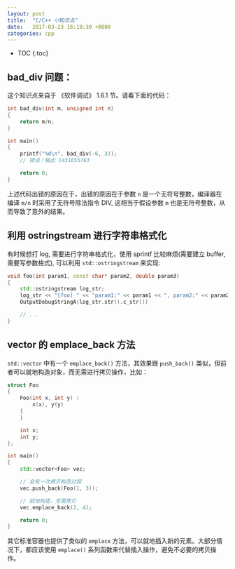 ```yaml
---
layout: post
title:  "C/C++ 小知识点"
date:   2017-03-23 16:18:30 +0800
categories: cpp
---
```


* TOC
{:toc}

## bad_div 问题：

这个知识点来自于 《软件调试》 1.6.1 节。请看下面的代码：

```c
int bad_div(int m, unsigned int n)
{
	return m/n;
}

int main()
{
	printf("%d\n", bad_div(-6, 3));
	// 错误！输出 1431655763

	return 0;
}
```

上述代码出错的原因在于，出错的原因在于参数 `n` 是一个无符号整数，编译器在编译 `m/n` 时采用了无符号除法指令 DIV, 这相当于假设参数 `m` 也是无符号整数，从而导致了意外的结果。


## 利用 ostringstream 进行字符串格式化

有时候想打 log, 需要进行字符串格式化，使用 sprintf 比较麻烦(需要建立 buffer, 需要写参数格式), 可以利用 `std::ostringstream` 来实现:

```cpp
void foo(int param1, const char* param2, double param3)
{
	std::ostringstream log_str;
	log_str << "[foo] " << "param1:" << param1 << ", param2:" << param2 << ", param3:" << param3;
	OutputDebugStringA(log_str.str().c_str())

	// ...
}
```


## vector 的 emplace_back 方法

`std::vector` 中有一个 `emplace_back()` 方法，其效果跟 `push_back()` 类似，但前者可以就地构造对象，而无需进行拷贝操作，比如：

```cpp
struct Foo
{
	Foo(int x, int y) : 
		x(x), y(y)
	{
	}

	int x;
	int y;
};

int main()
{
	std::vector<Foo> vec;

	// 会有一次拷贝构造过程
	vec.push_back(Foo(1, 3));

	// 就地构造，无需拷贝
	vec.emplace_back(2, 4);

	return 0;
}
```

其它标准容器也提供了类似的 `emplace` 方法，可以就地插入新的元素。大部分情况下，都应该使用 `emplace()` 系列函数来代替插入操作，避免不必要的拷贝操作。